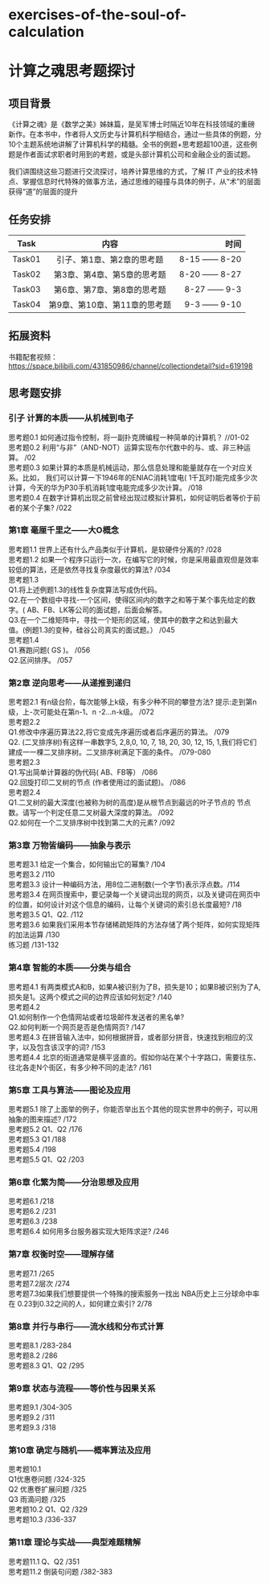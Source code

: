 # exercises-of-the-soul-of-calculation
# 计算之魂思考题探讨
## 项目背景
《计算之魂》是《数学之美》姊妹篇，是吴军博士时隔近10年在科技领域的重磅新作。在本书中，作者将人文历史与计算机科学相结合，通过一些具体的例题，分10个主题系统地讲解了计算机科学的精髓。全书的例题+思考题超100道，这些例题是作者面试求职者时用到的考题，或是头部计算机公司和金融企业的面试题。

我们讲围绕这些习题进行交流探讨，培养计算思维的方式，了解 IT 产业的技术特点、掌握信息时代特殊的做事方法，通过思维的碰撞与具体的例子，从“术”的层面获得“道”的层面的提升

## 任务安排

|   Task   |      内容     |   时间  |
|----------|:-------------:|------:|
| Task01   |  引子、第1章、第2章的思考题 | 8-15 —— 8-20 |
| Task02   |  第3章、第4章、第5章的思考题   | 8-20 —— 8-27 |
| Task03   |  第6章、第7章、第8章的思考题 | 8-27 —— 9-3 |
| Task04   |  第9章、第10章、第11章的思考题 | 9-3 —— 9-10 |

## 拓展资料
书籍配套视频：https://space.bilibili.com/431850986/channel/collectiondetail?sid=619198

## 思考题安排 

### 引子 计算的本质——从机械到电子
思考题0.1   如何通过指令控制，将一副扑克牌编程一种简单的计算机？ //01-02<br>
思考题0.2   利用“与非”（AND-NOT）运算实现布尔代数中的与、或、非三种运算。 /02<br>
思考题0.3   如果计算的本质是机械运动，那么信息处理和能量就存在一个对应关系。比如，
我们可以计算一下1946年的ENIAC消耗1度电( 1千瓦时)能完成多少次计算，今天的华为P30手机消耗1度电能完成多少次计算。 /018<br>
思考题0.4   在数字计算机出现之前曾经出现过模拟计算机，如何证明后者等价于前者的某个子集?  /022<br>

### 第1章 毫厘千里之——大O概念
思考题1.1   世界上还有什么产品类似于计算机，是软硬件分离的?  /028<br>
思考题1.2   如果一个程序只运行一次，在编写它的时候，你是采用最直观但是效率较低的算法，还是依然寻找复杂度最优的算法?  /034<br>
思考题1.3<br>
Q1.将上述例题1.3的线性复杂度算法写成伪代码。<br>
Q2.在一个数组中寻找-一个区间，使得区间内的数字之和等于某个事先给定的数字。( AB、FB、LK等公司的面试题，后面会解答。<br>
Q3.在一个二维矩阵中，寻找一个矩形的区域，使其中的数字之和达到最大<br>
值。(例题1.3的变种，硅谷公司真实的面试题。） /045 <br>
思考题1.4   <br>
Q1.赛跑问题( GS )。 /056  <br>
Q2.区间排序。 /057<br>

### 第2章 逆向思考——从递推到递归
思考题2.1 有n级台阶，每次能够上k级，有多少种不同的攀登方法?
提示:走到第n级，上-次可能处在第n-1、n -2...n-k级。 /072<br>
思考题2.2  <br>
Q1.修改中序遍历算法22,将它变成先序遍历或者后序遍历的算法。  /079<br>
Q2. (二叉排序树)有这样一串数字5, 2,8,0, 10, 7, 18, 20, 30, 12, 15, 1,我们将它们建成一一棵二叉排序树。二叉排序树满足下面的条件。 /079-080<br>
思考题2.3   <br>
Q1.写出简单计算器的伪代码( AB、FB等） /086<br>
Q2.回旋打印二叉树的节点 (作者使用过的面试题)。 /086<br>
思考题2.4   <br>
Q1.二叉树的最大深度(也被称为树的高度)是从根节点到最远的叶子节点的
节点数。请写一个判定任意二叉树最大深度的算法。  /092<br>
Q2.如何在一个二叉排序树中找到第二大的元素?    /092<br>
 

### 第3章 万物皆编码——抽象与表示
思考题3.1  给定一个集合，如何输出它的幂集?   /104<br>
思考题3.2   /110<br>
思考题3.3  设计一种编码方法，用8位二进制数(一个字节)表示浮点数。/114<br>
思考题3.4  在网页搜索中，要记录每一个关键词出现的网页，以及关键词在网页中的位置，如何设计对这个信息的编码，让每个关键词的索引总长度最短?  /18<br>
思考题3.5   Q1、Q2.   /112<br>
思考题3.6  如果我们采用本节存储稀疏矩阵的方法存储了两个矩阵，如何实现矩阵的加法运算  /130<br>
练习题  /131-132

### 第4章 智能的本质——分类与组合
思考题4.1   有两类模式A和B，如果A被识别为了B，损失是10；如果B被识别为了A,损失是1。这两个模式之间的边界应该如何划定?  /140<br>
思考题4.2<br>
Q1.如何制作一个色情网站或者垃圾邮件发送者的黑名单? <br>
Q2.如何判断一个网页是否是色情网页?   /147<br>
思考题4.3   在拼音输入法中，如何根据拼音，或者部分拼音，快速找到相应的汉字，以及包含该汉字的词?   /153<br>
思考题4.4   北京的街道通常是横平竖直的。假如你站在某个十字路口，需要往东、往北各走N个街区，有多少种不同的走法?   /161<br>

### 第5章 工具与算法——图论及应用
思考题5.1   除了上面举的例子，你能否举出五个其他的现实世界中的例子，可以用抽象的图来描述?  /172<br>
思考题5.2  Q1、Q2  /176<br>
思考题5.3  Q1  /188<br>
思考题5.4    /198<br>
思考题5.5   Q1、Q2   /203<br>

### 第6章 化繁为简——分治思想及应用
思考题6.1   /218<br>
思考题6.2   /231<br>
思考题6.3   /238<br>
思考题6.4   如何用多台服务器实现大矩阵求逆?  /246<br>

### 第7章 权衡时空——理解存储
思考题7.1  /265<br>
思考题7.2层次 /274<br>
思考题7.3如果我们想要提供一个特殊的搜索服务一找出 NBA历史上三分球命中率在
0.23到0.32之间的人，如何建立索引?   2/78<br>

### 第8章 并行与串行——流水线和分布式计算
思考题8.1  /283-284<br>
思考题8.2  /286<br>
思考题8.3  Q1、Q2  /295<br>

### 第9章 状态与流程——等价性与因果关系
思考题9.1   /304-305<br>
思考题9.2   /311<br>
思考题9.3   /318<br>

### 第10章 确定与随机——概率算法及应用
思考题10.1  <br>
Q1优惠卷问题  /324-325<br>
Q2  优惠卷扩展问题  /325<br>
Q3  雨滴问题   /325<br>
思考题10.2  Q1、Q2  /329<br>
思考题10.3   /336-337<br>

### 第11章 理论与实战——典型难题精解
思考题11.1  Q、Q2   /351<br>
思考题11.2  倒装句问题  /382-383<br>
